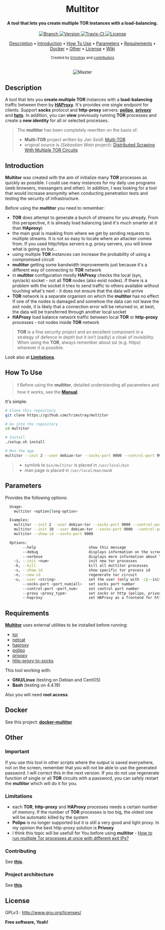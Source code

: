 <h1 align="center">Multitor</h1>

<h4 align="center">A tool that lets you create multiple TOR instances with a load-balancing.</h4>

<p align="center">
  <a href="https://img.shields.io/badge/Branch-master-green.svg">
    <img src="https://img.shields.io/badge/Branch-master-green.svg"
        alt="Branch">
  </a>
  <a href="https://img.shields.io/badge/Version-v1.3.0-lightgrey.svg">
    <img src="https://img.shields.io/badge/Version-v1.3.0-lightgrey.svg"
        alt="Version">
  </a>
  <a href="https://travis-ci.org/trimstray/multitor">
    <img src="https://travis-ci.org/trimstray/multitor.svg?branch=master"
        alt="Travis-CI">
  <a href="http://www.gnu.org/licenses/">
    <img src="https://img.shields.io/badge/license-GNU-blue.svg"
        alt="License">
  </a>
</p>

<p align="center">
   <a href="#description">Description</a>
 • <a href="#introduction">Introduction</a>
 • <a href="#how-to-use">How To Use</a>
 • <a href="#parameters">Parameters</a>
 • <a href="#requirements">Requirements</a>
 • <a href="#docker">Docker</a>
 • <a href="#other">Other</a>
 • <a href="#license">License</a>
 • <a href="https://github.com/trimstray/multitor/wiki">Wiki</a>
</p>

<div align="center">
  <sub>Created by
  <a href="https://twitter.com/trimstray">trimstray</a> and
  <a href="https://github.com/trimstray/multitor/graphs/contributors">
    contributors
  </a>
</div>

<br>

<p align="center">
    <img src="https://github.com/trimstray/multitor/blob/master/doc/img/multitor_output_1.png"
        alt="Master">
</p>

## Description

A tool that lets you **create multiple TOR** instances with a **load-balancing** traffic between them by **[HAProxy](http://www.haproxy.org/)**. It's provides one single endpoint for clients. Support **socks** protocol and **http-proxy** servers: **[polipo](https://www.irif.fr/~jch/software/polipo/)**, **[privoxy](https://www.privoxy.org/)** and **[hpts](https://github.com/oyyd/http-proxy-to-socks)**. In addition, you can **view** previously running **TOR** processes and create a **new identity** for all or selected processes.

> The **multitor** has been completely rewritten on the basis of:
>
> - **Multi-TOR** project written by *Jan Seidl*: [Multi-TOR](https://github.com/jseidl/Multi-TOR)
> - original source is (*Sebastian Wain* project): [Distributed Scraping With Multiple TOR Circuits](http://blog.databigbang.com/distributed-scraping-with-multiple-tor-circuits/)

## Introduction

**Multitor** was created with the aim of initialize many **TOR** processes as quickly as possible. I could use many instances for my daily use programs (web browsers, messangers and other). In addition, I was looking for a tool that would increase anonymity when conducting penetration tests and testing the security of infrastructure.

Before using the **multitor** you need to remember:

- **TOR** does attempt to generate a bunch of streams for you already. From this perspective, it is already load balancing (and it's much smarter at it than **HAproxy**)
- the main goal is masking from where we get by sending requests to multiple streams. It is not so easy to locate where an attacker comes from. If you used http/https servers e.g. proxy servers, you will know what is going on but...
- using multiple **TOR** instances can increase the probability of using a compromised circuit
- **multitor** getting some bandwidth improvements just because it's a different way of connecting to **TOR** network
- in **multitor** configuration mostly **HAProxy** checks the local (syn, syn/ack) socket - not all **TOR** nodes (also exist nodes). If there is a problem with the socket it tries to send traffic to others available without touching what's next - it does not ensure that the data will arrive
- **TOR** network is a separate organism on which the **multitor** has no effect If one of the nodes is damaged and somehow the data can not leave the exit node, it is likely that a connection error will be returned or, at best, the data will be transferred through another local socket
- **HAProxy** load balance network traffic between local **TOR** or **http-proxy** processes - not nodes inside **TOR** network

> **TOR** is a fine security project and an excellent component in a strategy of defence in depth but it isn’t (sadly) a cloak of invisibility. When using the **TOR**, always remember about ssl (e.g. https) wherever it is possible.

Look also at **[Limitations](#limitations)**.

## How To Use

> :heavy_exclamation_mark: Before using the **multitor**, detailed understanding all parameters and how it works, see the **<a href="https://github.com/trimstray/multitor/wiki/Manual">Manual</a>**.

It's simple:

```bash
# Clone this repository
git clone https://github.com/trimstray/multitor

# Go into the repository
cd multitor

# Install
./setup.sh install

# Run the app
multitor --init 2 --user debian-tor --socks-port 9000 --control-port 9900 --proxy privoxy --haproxy
```

> * symlink to `bin/multitor` is placed in `/usr/local/bin`
> * man page is placed in `/usr/local/man/man8`

## Parameters

Provides the following options:

```bash
  Usage:
    multitor <option|long-option>

  Examples:
    multitor --init 2 --user debian-tor --socks-port 9000 --control-port 9900
    multitor --init 10 --user debian-tor --socks-port 9000 --control-port 9900 --proxy socks
    multitor --show-id --socks-port 9000

  Options:
        --help                        show this message
        --debug                       displays information on the screen (debug mode)
        --verbose                     displays more information about TOR processes
    -i, --init <num>                  init new tor processes
    -k, --kill                        kill all multitor processes
    -s, --show-id                     show specific tor process id
    -n, --new-id                      regenerate tor circuit
    -u, --user <string>               set the user (only with -i|--init)
        --socks-port <port_num|all>   set socks port number
        --control-port <port_num>     set control port number
        --proxy <proxy_type>          set socks or http (polipo, privoxy, hpts) proxy server
        --haproxy                     set HAProxy as a frontend for http proxies (only with --proxy)
```

## Requirements

**<u>Multitor</u>** uses external utilities to be installed before running:

- [tor](https://www.torproject.org/)
- [netcat](http://netcat.sourceforge.net/)
- [haproxy](https://www.haproxy.org/)
- [polipo](https://www.irif.fr/~jch/software/polipo/)
- [privoxy](https://www.privoxy.org/)
- [http-proxy-to-socks](https://github.com/oyyd/http-proxy-to-socks)

This tool working with:

- **GNU/Linux** (testing on Debian and CentOS)
- **Bash** (testing on 4.4.19)

Also you will need **root access**.

## Docker

See this project: **[docker-multitor](https://github.com/evait-security/docker-multitor)**

## Other

### Important

If you use this tool in other scripts where the output is saved everywhere, not on the screen, remember that you will not be able to use the generated password. I will correct this in the next version. If you do not use regenerate function of single or all **TOR** circuits with a password, you can safely restart the **multitor** which will do it for you.

### Limitations

- each **TOR**, **http-proxy** and **HAProxy** processes needs a certain number of memory. If the number of **TOR** processes is too big, the oldest one will be automatic killed by the system
- **Polipo** is no longer supported but it is still a very good and light proxy. In my opinion the best http-proxy solution is **Privoxy**
- I think this topic will be usefull for You before using **multitor** - [How to run multiple Tor processes at once with different exit IPs?](https://stackoverflow.com/questions/14321214/how-to-run-multiple-tor-processes-at-once-with-different-exit-ips)

### Contributing

See **[this](CONTRIBUTING.md)**.

### Project architecture

See **<a href="https://github.com/trimstray/multitor/wiki/Project-architecture">this</a>**.

## License

GPLv3 : <http://www.gnu.org/licenses/>

**Free software, Yeah!**
